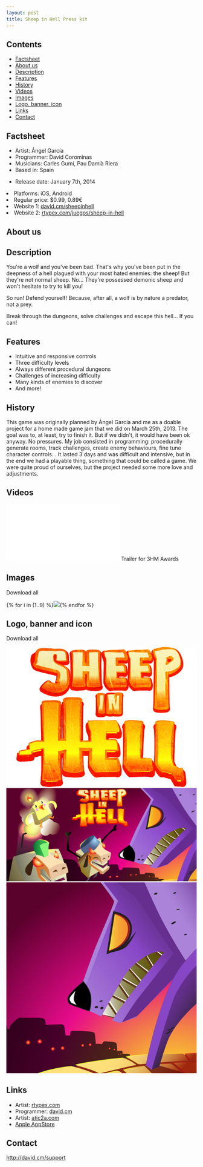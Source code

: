 ```yaml
---
layout: post
title: Sheep in Hell Press kit
---
```


Contents
--------

<ul class="listing">
  <li><i class="icon  icon-chevron-right"></i><a href="#factsheet">Factsheet</a></li>
  <li><i class="icon  icon-chevron-right"></i><a href="#aboutus">About us</a></li>
  <li><i class="icon  icon-chevron-right"></i><a href="#description">Description</a></li>
  <li><i class="icon  icon-chevron-right"></i><a href="#features">Features</a></li>
  <li><i class="icon  icon-chevron-right"></i><a href="#history">History</a></li>
  <li><i class="icon  icon-chevron-right"></i><a href="#videos">Videos</a></li>
  <li><i class="icon  icon-chevron-right"></i><a href="#images">Images</a></li>
  <li><i class="icon  icon-chevron-right"></i><a href="#logos">Logo, banner, icon</a></li>
  <li><i class="icon  icon-chevron-right"></i><a href="#links">Links</a></li>
  <li><i class="icon  icon-chevron-right"></i><a href="#contact">Contact</a></li>
</ul>

<a id="factsheet"></a>
Factsheet
---------

<ul class="listing">
  <li>Artist: Ángel García</li>
  <li>Programmer: David Corominas</li>
  <li>Musicians: Carles Gumí, Pau Damià Riera</li>
  <li>Based in: Spain</li>
</ul>

<ul class="listing">
  <li>Release date: January 7th, 2014</ul>
  <li>Platforms: iOS, Android</li>
  <li>Regular price: $0.99, 0.89€</li>
  <li>Website 1: <a href="http://david.cm/sheepinhell">david.cm/sheepinhell</a></li>
  <li>Website 2: <a href="http://rtypex.com/juegos/sheep-in-hell/">rtypex.com/juegos/sheep-in-hell</a></li>
</ul>

<a id="factsheet"></a>
About us
--------

<a id="description"></a>
Description
-----------

You're a wolf and you've been bad. That's why you've been put in the deepness of a hell plagued with your most hated enemies: the sheep! But they're not normal sheep. No... They're possessed demonic sheep and won't hesitate to try to kill you!

So run! Defend yourself! Because, after all, a wolf is by nature a predator, not a prey.

Break through the dungeons, solve challenges and escape this hell... If you can!

<a id="features"></a>
Features
--------

<ul class="listing">
  <li><i class="icon icon-ok"></i>Intuitive and responsive controls</li>
  <li><i class="icon icon-ok"></i>Three difficulty levels</li>
  <li><i class="icon icon-ok"></i>Always different procedural dungeons</li>
  <li><i class="icon icon-ok"></i>Challenges of increasing difficulty</li>
  <li><i class="icon icon-ok"></i>Many kinds of enemies to discover</li>
  <li><i class="icon icon-ok"></i>And more!</li>
</ul>

<a id="history"></a>
History
-------

This game was originally planned by Ángel García and me as a doable project for a home made game jam that we did on March 25th, 2013. The goal was to, at least, try to finish it. But if we didn't, it would have been ok anyway. No pressures. My job consisted in programming: procedurally generate rooms, track challenges, create enemy behaviours, fine tune character controls... It lasted 3 days and was difficult and intensive, but in the end we had a playable thing, something that could be called a game. We were quite proud of ourselves, but the project needed some more love and adjustments.

<a id="videos"></a>
Videos
------

<iframe id="video" frameborder="0" src="//www.youtube-nocookie.com/embed/kSNr3nP3Iy8?rel=0" allowfullscreen></iframe>
Trailer for 3HM Awards

<a id="images"></a>
Images
------

Download all <a href="sheepinhell_contents/screenshots.zip"><i class="icon icon-download-alt"></i></a>

<section class="gallery">
{% for i in (1..9) %}<a href="sheepinhell_contents/screenshot{{ i }}.png"><img src="sheepinhell_contents/screenshot{{ i }}.png"></a>{% endfor %}
</section>

<a id="logobannericon"></a>
Logo, banner and icon
---------------------

Download all <a href="sheepinhell_contents/logos.zip"><i class="icon icon-download-alt"></i></a>

<section class="gallery">
<a href="sheepinhell_contents/logo.png"><img src="sheepinhell_contents/logo.png"></a>
<a href="sheepinhell_contents/banner.png"><img src="sheepinhell_contents/banner.png"></a>
<a href="sheepinhell_contents/icon.png"><img src="sheepinhell_contents/icon.png"></a>
</section>

<a id="links"></a>
Links
-----

<ul class="listing">
  <li><i class="icon icon-external-link"></i>Artist: <a href="http://www.rtypex.com">rtypex.com</a></li>
  <li><i class="icon icon-external-link"></i>Programmer: <a href="http://www.david.cm">david.cm</a></li>
  <li><i class="icon icon-external-link"></i>Artist: <a href="http://www.atic2a.com">atic2a.com</a></li>
  <li><i class="icon icon-external-link"></i><a href="https://itunes.apple.com/us/app/sheep-in-hell/id788371896?mt=8">Apple AppStore</a></li>
</ul>

<a id="contact"></a>
Contact
-------

<http://david.cm/support>
